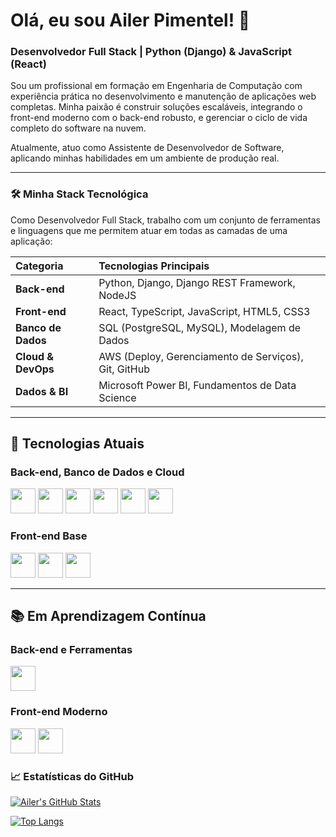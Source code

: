# Olá, eu sou Ailer Pimentel! 👋

### Desenvolvedor Full Stack | Python (Django) & JavaScript (React)

Sou um profissional em formação em Engenharia de Computação com experiência prática no desenvolvimento e manutenção de aplicações web completas. Minha paixão é construir soluções escaláveis, integrando o front-end moderno com o back-end robusto, e gerenciar o ciclo de vida completo do software na nuvem.

Atualmente, atuo como Assistente de Desenvolvedor de Software, aplicando minhas habilidades em um ambiente de produção real.

---
### 🛠️ Minha Stack Tecnológica

Como Desenvolvedor Full Stack, trabalho com um conjunto de ferramentas e linguagens que me permitem atuar em todas as camadas de uma aplicação:

| Categoria | Tecnologias Principais |
| :--- | :--- |
| **Back-end** | Python, Django, Django REST Framework, NodeJS |
| **Front-end** | React, TypeScript, JavaScript, HTML5, CSS3 |
| **Banco de Dados** | SQL (PostgreSQL, MySQL), Modelagem de Dados |
| **Cloud & DevOps** | AWS (Deploy, Gerenciamento de Serviços), Git, GitHub |
| **Dados & BI** | Microsoft Power BI, Fundamentos de Data Science |

---

## 🚀 Tecnologias Atuais

### Back-end, Banco de Dados e Cloud

<p align="left">
  <!-- Back-end -->
  <img src="https://cdn.jsdelivr.net/gh/devicons/devicon/icons/python/python-original.svg" width="40" height="40"/>
  <img src="https://cdn.jsdelivr.net/gh/devicons/devicon/icons/django/django-plain.svg" width="40" height="40"/> 
  <img src="https://cdn.jsdelivr.net/gh/devicons/devicon@latest/icons/poetry/poetry-original.svg" width="40" height="40" />
  <!-- Banco de Dados -->
  <img src="https://cdn.jsdelivr.net/gh/devicons/devicon@latest/icons/postgresql/postgresql-original.svg" width="40" height="40" />
  <!-- Cloud/DevOps -->
  <img src="https://cdn.jsdelivr.net/gh/devicons/devicon/icons/git/git-original.svg" width="40" height="40"/>
  <img src="https://cdn.jsdelivr.net/gh/devicons/devicon@latest/icons/amazonwebservices/amazonwebservices-original-wordmark.svg"  width="40" height="40"/>
</p>

### Front-end Base

<p align="left">
  <!-- Front-end Base -->
  <img src="https://cdn.jsdelivr.net/gh/devicons/devicon@latest/icons/javascript/javascript-original.svg"  width="40" height="40"/>
  <img src="https://cdn.jsdelivr.net/gh/devicons/devicon@latest/icons/html5/html5-original.svg" width="40" height="40"/>
  <img src="https://cdn.jsdelivr.net/gh/devicons/devicon@latest/icons/css3/css3-original.svg" width="40" height="40"/>
</p>

---

## 📚 Em Aprendizagem Contínua

### Back-end e Ferramentas

<p align="left">
  <!-- Back-end -->
  <img src="https://cdn.jsdelivr.net/gh/devicons/devicon@latest/icons/nodejs/nodejs-plain-wordmark.svg" width="40" height="40"/>
</p>

### Front-end Moderno

<p align="left">
  <!-- Front-end -->
  <img src="https://cdn.jsdelivr.net/gh/devicons/devicon@latest/icons/react/react-original-wordmark.svg"  width="40" height="40"/>
  <img src="https://cdn.jsdelivr.net/gh/devicons/devicon@latest/icons/typescript/typescript-plain.svg" width="40" height="40"/>
</p>



### 📈 Estatísticas do GitHub

<!-- O serviço 'github-readme-stats' irá gerar as imagens dinamicamente. -->

<!-- 1. BADGE DE ESTATÍSTICAS GERAIS (Commits, Stars, Issues) -->
[![Ailer's GitHub Stats](https://github-readme-stats.vercel.app/api?username=Ailer20&show_icons=true&theme=radical )](https://github.com/anuraghazra/github-readme-stats )

<!-- 2. BADGE DE LINGUAGENS MAIS USADAS (Com a exclusão de C, C++ e Cython) -->
[![Top Langs](https://github-readme-stats.vercel.app/api/top-langs/?username=Ailer20&layout=compact&theme=radical&exclude_langs=C,C++,Cython )](https://github.com/anuraghazra/github-readme-stats )


